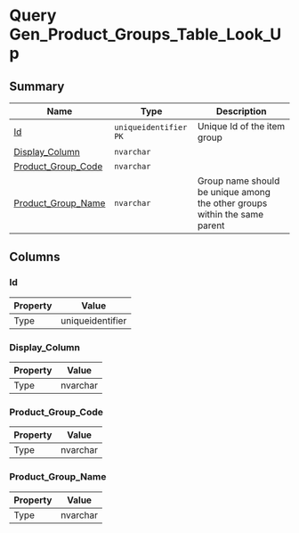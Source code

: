 # Query Gen_Product_Groups_Table_Look_Up


## Summary

| Name | Type | Description |
| - | - | --- |
|[Id](#id)|`uniqueidentifier` `PK`|Unique Id of the item group|
|[Display_Column](#display_column)|`nvarchar` ||
|[Product_Group_Code](#product_group_code)|`nvarchar` ||
|[Product_Group_Name](#product_group_name)|`nvarchar` |Group name should be unique among the other groups within the same parent|

## Columns

### Id

| Property | Value |
| - | - |
|Type|uniqueidentifier|

### Display_Column

| Property | Value |
| - | - |
|Type|nvarchar|

### Product_Group_Code

| Property | Value |
| - | - |
|Type|nvarchar|

### Product_Group_Name

| Property | Value |
| - | - |
|Type|nvarchar|


